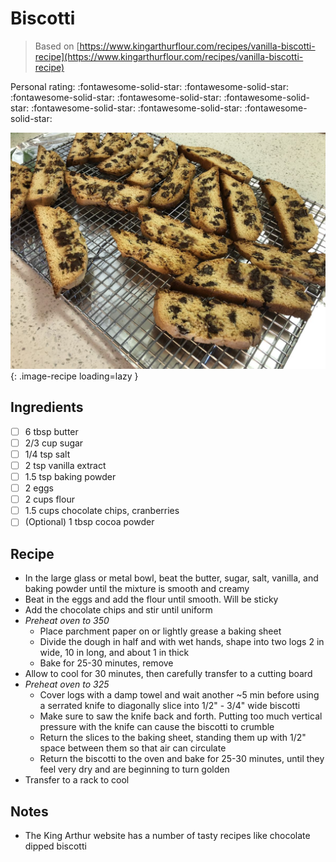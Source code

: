 # Biscotti

> Based on [https://www.kingarthurflour.com/recipes/vanilla-biscotti-recipe](https://www.kingarthurflour.com/recipes/vanilla-biscotti-recipe)

<!-- {cts} rating=5; (User can specify rating on scale of 1-5) -->
Personal rating: :fontawesome-solid-star: :fontawesome-solid-star: :fontawesome-solid-star: :fontawesome-solid-star: :fontawesome-solid-star: :fontawesome-solid-star: :fontawesome-solid-star: :fontawesome-solid-star:
<!-- {cte} -->

<!-- {cts} name_image=biscotti.jpg; (User can specify image name) -->
![biscotti.jpg](./biscotti.jpg){: .image-recipe loading=lazy }
<!-- {cte} -->

## Ingredients

* [ ] 6 tbsp butter
* [ ] 2/3 cup sugar
* [ ] 1/4 tsp salt
* [ ] 2 tsp vanilla extract
* [ ] 1.5 tsp baking powder
* [ ] 2 eggs
* [ ] 2 cups flour
* [ ] 1.5 cups chocolate chips, cranberries
* [ ] (Optional) 1 tbsp cocoa powder

## Recipe

* In the large glass or metal bowl, beat the butter, sugar, salt, vanilla, and baking powder until the mixture is smooth and creamy
* Beat in the eggs and add the flour until smooth. Will be sticky
* Add the chocolate chips and stir until uniform
* *Preheat oven to 350*
    * Place parchment paper on or lightly grease a baking sheet
    * Divide the dough in half and with wet hands, shape into two logs 2 in wide, 10 in long, and about 1 in thick
    * Bake for 25-30 minutes, remove
* Allow to cool for 30 minutes, then carefully transfer to a cutting board
* *Preheat oven to 325*
    * Cover logs with a damp towel and wait another ~5 min before using a serrated knife to diagonally slice into 1/2" - 3/4" wide biscotti
    * Make sure to saw the knife back and forth. Putting too much vertical pressure with the knife can cause the biscotti to crumble
    * Return the slices to the baking sheet, standing them up with 1/2" space between them so that air can circulate
    * Return the biscotti to the oven and bake for 25-30 minutes, until they feel very dry and are beginning to turn golden
* Transfer to a rack to cool

## Notes

* The King Arthur website has a number of tasty recipes like chocolate dipped biscotti
